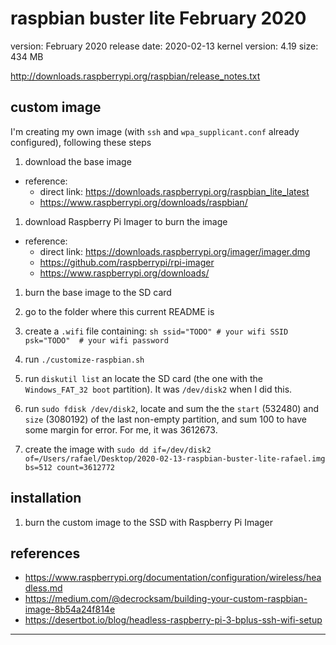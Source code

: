 # raspbian buster lite February 2020

version: February 2020
release date: 2020-02-13
kernel version: 4.19
size: 434 MB

http://downloads.raspberrypi.org/raspbian/release_notes.txt

## custom image

I'm creating my own image (with `ssh` and `wpa_supplicant.conf` already configured), following these steps

1. download the base image
  - reference:
    - direct link: https://downloads.raspberrypi.org/raspbian_lite_latest
    - https://www.raspberrypi.org/downloads/raspbian/

1. download Raspberry Pi Imager to burn the image
  - reference:
    - direct link: https://downloads.raspberrypi.org/imager/imager.dmg
    - https://github.com/raspberrypi/rpi-imager
    - https://www.raspberrypi.org/downloads/

1. burn the base image to the SD card

1. go to the folder where this current README is

  1. create a `.wifi` file containing:
    ```sh
    ssid="TODO" # your wifi SSID
    psk="TODO"  # your wifi password
    ```

  1. run `./customize-raspbian.sh`

1. run `diskutil list` an locate the SD card (the one with the `Windows_FAT_32 boot` partition). It was `/dev/disk2` when I did this.

1. run `sudo fdisk /dev/disk2`, locate and sum the the `start` (532480) and `size` (3080192) of the last non-empty partition, and sum 100 to have some margin for error. For me, it was 3612673.

1. create the image with `sudo dd if=/dev/disk2 of=/Users/rafael/Desktop/2020-02-13-raspbian-buster-lite-rafael.img bs=512 count=3612772`

## installation

1. burn the custom image to the SSD with Raspberry Pi Imager

## references

- https://www.raspberrypi.org/documentation/configuration/wireless/headless.md
- https://medium.com/@decrocksam/building-your-custom-raspbian-image-8b54a24f814e
- https://desertbot.io/blog/headless-raspberry-pi-3-bplus-ssh-wifi-setup

---
